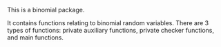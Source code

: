 This is a binomial package. 

It contains functions relating to binomial random variables.
There are 3 types of functions: private auxiliary functions, private checker functions, and main functions.
